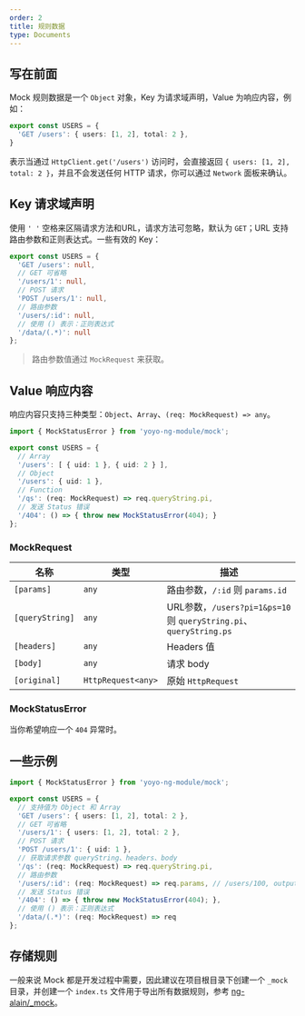 ```yaml
---
order: 2
title: 规则数据
type: Documents
---
```


## 写在前面

Mock 规则数据是一个 `Object` 对象，Key 为请求域声明，Value 为响应内容，例如：

```ts
export const USERS = {
  'GET /users': { users: [1, 2], total: 2 },
}
```

表示当通过 `HttpClient.get('/users')` 访问时，会直接返回 `{ users: [1, 2], total: 2 }`，并且不会发送任何 HTTP 请求，你可以通过 `Network` 面板来确认。

## Key 请求域声明

使用 `' '` 空格来区隔请求方法和URL，请求方法可忽略，默认为 `GET`；URL 支持路由参数和正则表达式。一些有效的 Key：

```ts
export const USERS = {
  'GET /users': null,
  // GET 可省略
  '/users/1': null,
  // POST 请求
  'POST /users/1': null,
  // 路由参数
  '/users/:id': null,
  // 使用 () 表示：正则表达式
  '/data/(.*)': null
};
```

> 路由参数值通过 `MockRequest` 来获取。

## Value 响应内容

响应内容只支持三种类型：`Object`、`Array`、`(req: MockRequest) => any`。

```ts
import { MockStatusError } from 'yoyo-ng-module/mock';

export const USERS = {
  // Array
  '/users': [ { uid: 1 }, { uid: 2 } ],
  // Object
  '/users': { uid: 1 },
  // Function
  '/qs': (req: MockRequest) => req.queryString.pi,
  // 发送 Status 错误
  '/404': () => { throw new MockStatusError(404); }
};
```

### MockRequest

名称        | 类型               | 描述
------------|--------------------|------------------------------------------------------------------
`[params]`      | `any`              | 路由参数，`/:id` 则 `params.id`
`[queryString]` | `any`              | URL参数，`/users?pi=1&ps=10` 则 `queryString.pi`、`queryString.ps`
`[headers]`     | `any`              | Headers 值
`[body]`        | `any`              | 请求 body
`[original]`    | `HttpRequest<any>` | 原始 `HttpRequest`

### MockStatusError

当你希望响应一个 `404` 异常时。

## 一些示例

```ts
import { MockStatusError } from 'yoyo-ng-module/mock';

export const USERS = {
  // 支持值为 Object 和 Array
  'GET /users': { users: [1, 2], total: 2 },
  // GET 可省略
  '/users/1': { users: [1, 2], total: 2 },
  // POST 请求
  'POST /users/1': { uid: 1 },
  // 获取请求参数 queryString、headers、body
  '/qs': (req: MockRequest) => req.queryString.pi,
  // 路由参数
  '/users/:id': (req: MockRequest) => req.params, // /users/100, output: { id: 100 }
  // 发送 Status 错误
  '/404': () => { throw new MockStatusError(404); },
  // 使用 () 表示：正则表达式
  '/data/(.*)': (req: MockRequest) => req
};
```

## 存储规则

一般来说 Mock 都是开发过程中需要，因此建议在项目根目录下创建一个 `_mock` 目录，并创建一个 `index.ts` 文件用于导出所有数据规则，参考 [ng-alain/_mock](https://github.com/cipchk/ng-alain/tree/master/_mock)。
